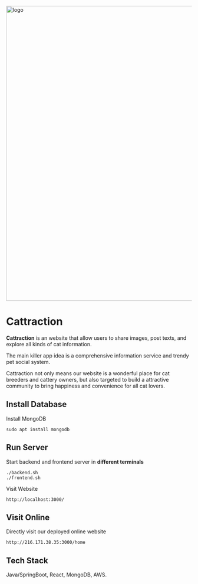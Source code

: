 <p align="left"><img width="800" alt="logo" src="https://user-images.githubusercontent.com/38336855/97132695-14c75e80-171e-11eb-997b-44e4ad28e193.png"></p>

# Cattraction

**Cattraction** is an website that allow users to share images, post texts, and explore all kinds of cat information.

The main killer app idea is a comprehensive information service and trendy pet social system.

Cattraction not only means our website is a wonderful place for cat breeders and cattery owners, but also targeted to build a attractive community to bring happiness and convenience for all cat lovers.





## Install Database
Install MongoDB
```
sudo apt install mongodb
```

## Run Server
Start backend and frontend server in **different terminals**
```
./backend.sh
./frontend.sh
```

Visit Website
```
http://localhost:3000/
```


## Visit Online
Directly visit our deployed online website
```
http://216.171.38.35:3000/home
```



## Tech Stack
Java/SpringBoot, React, MongoDB, AWS.
